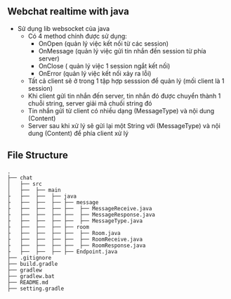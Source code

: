 ## Webchat realtime with java
 - Sử dụng lib websocket của java
    - Có 4 method chính được sử dụng:
        - OnOpen (quản lý việc kết nối từ các session)
        - OnMessage (quản lý việc gửi tin nhắn đến session từ phía server)
        - OnClose  ( quản lý việc 1 session ngắt kết nối)
        - OnError (quản lý việc kết nối xảy ra lỗi)
    - Tất cả client sẽ ở trong 1 tập hợp sesssion để quản lý (mối client là 1 session)
    - Khi client gửi tin nhắn đến server, tin nhắn đó được chuyển thành 1 chuỗi string, server giải mã chuối string đó 
    - Tin nhắn gửi từ client có nhiều dạng (MessageType) và nội dung (Content)
    - Server sau khi xử lý sẽ gửi lại một String với (MessageType) và nội dung (Content) để phía client xử lý
## File Structure
```
.
├── chat
│   ├── src
│   ├──  ├── main
├   ├──  ├──  ├── java 
├   ├──  ├──  ├── ├── message 
├   ├──  ├──  ├── ├──  ├── MessageReceive.java
├   ├──  ├──  ├── ├──  ├── MessageResponse.java
├   ├──  ├──  ├── ├──  ├── MessageType.java
├   ├──  ├──  ├── ├── room 
├   ├──  ├──  ├── ├──  ├── Room.java
├   ├──  ├──  ├── ├──  ├── RoomReceive.java
├   ├──  ├──  ├── ├──  ├── RoomResponse.java
├   ├──  ├──  ├── ├── Endpoint.java 
├── .gitignore
├── build.gradle
├── gradlew
├── gradlew.bat
├── README.md
├── setting.gradle
```